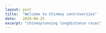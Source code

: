 ```yaml
---
layout: post
title:  "Welcome to Chinmoy controversies"
date:   2020-06-25
excerpt: "chinmoyrunning longdistance races"
---
```

